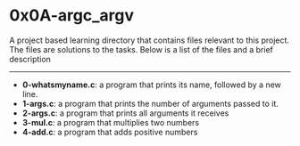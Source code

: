 # 0x0A-argc_argv
A project based learning directory that contains files relevant to this project. The files are solutions to the tasks.
Below is a list of the files and a brief description

---
- **0-whatsmyname.c**: a program that prints its name, followed by a new line.
- **1-args.c**: a program that prints the number of arguments passed to it.
- **2-args.c**: a program that prints all arguments it receives
- **3-mul.c**: a program that multiplies two numbers
- **4-add.c**: a program that adds positive numbers

